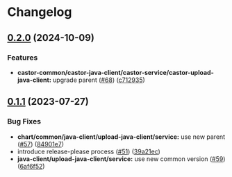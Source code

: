# Changelog

## [0.2.0](https://github.com/carbynestack/castor/compare/upload-java-client-v0.1.1...upload-java-client-v0.2.0) (2024-10-09)


### Features

* **castor-common/castor-java-client/castor-service/castor-upload-java-client:** upgrade parent ([#68](https://github.com/carbynestack/castor/issues/68)) ([c712935](https://github.com/carbynestack/castor/commit/c71293591f5ff69f12cd063b0c7c900d17b7a78a))

## [0.1.1](https://github.com/carbynestack/castor/compare/upload-java-client-v0.1.0...upload-java-client-v0.1.1) (2023-07-27)


### Bug Fixes

* **chart/common/java-client/upload-java-client/service:** use new parent ([#57](https://github.com/carbynestack/castor/issues/57)) ([84901e7](https://github.com/carbynestack/castor/commit/84901e7c93b50b90db8992b80e605f9adfc24c54))
* introduce release-please process ([#51](https://github.com/carbynestack/castor/issues/51)) ([39a21ec](https://github.com/carbynestack/castor/commit/39a21ec78c2122bcd4a86fcc8bf6966a0007c285))
* **java-client/upload-java-client/service:** use new common version ([#59](https://github.com/carbynestack/castor/issues/59)) ([6af6f52](https://github.com/carbynestack/castor/commit/6af6f525a1d0cbb6f26d63cfa25a03f2fa029a22))
